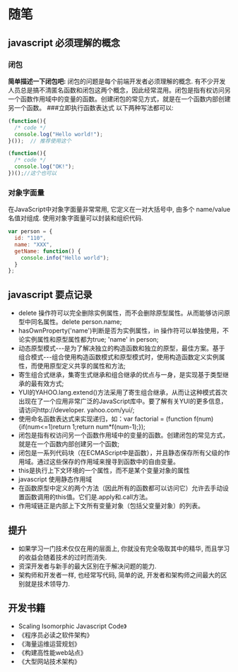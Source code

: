 # 随笔
## javascript 必须理解的概念
### 闭包
**简单描述一下闭包吧:** 闭包的问题是每个前端开发者必须理解的概念. 有不少开发人员总是搞不清匿名函数和闭包这两个概念，因此经常混用。闭包是指有权访问另一个函数作用域中的变量的函数。创建闭包的常见方式，就是在一个函数内部创建另一个函数。
###立即执行函数表达式
以下两种写法都可以:
```javascript
(function(){
  /* code */
  console.log("Hello world!");
}());  // 推荐使用这个

(function(){
  /* code */
  console.log("OK!");
})();//这个也可以
```
### 对象字面量
在JavaScript中对象字面量非常常用, 它定义在一对大括号中, 由多个 name/value 名值对组成. 使用对象字面量可以封装和组织代码.
```javascript
var person = {
  id: "110",
  name: "XXX",
  getName: function() {
    console.info("Hello world");
  }
};
```
## javascript 要点记录
* delete 操作符可以完全删除实例属性，而不会删除原型属性。从而能够访问原型中同名属性。delete person.name;
* hasOwnProperty('name')判断是否为实例属性，in 操作符可以单独使用，不论实例属性和原型属性都为true;  'name' in person;
* 动态原型模式---是为了解决独立的构造函数和独立的原型，最佳方案。基于组合模式---组合使用构造函数模式和原型模式时，使用构造函数定义实例属性，而使用原型定义共享的属性和方法;
* 寄生组合式继承，集寄生式继承和组合继承的优点与一身，是实现基于类型继承的最有效方式;
* YUI的YAHOO.lang.extend()方法采用了寄生组合继承，从而让这种模式首次出现在了一个应用非常广泛的JavaScript库中。要了解有关YUI的更多信息，请访问http://developer. yahoo.com/yui/;
* 使用命名函数表达式来实现递归，如：var factorial = (function f(num){if(num<=1)return 1;return num*f(num-1);});
* 闭包是指有权访问另一个函数作用域中的变量的函数。创建闭包的常见方式，就是在一个函数内部创建另一个函数;
* 闭包是一系列代码块（在ECMAScript中是函数），并且静态保存所有父级的作用域。通过这些保存的作用域来搜寻到函数中的自由变量。
* this是执行上下文环境的一个属性，而不是某个变量对象的属性
* javascript 使用静态作用域
* 在函数原型中定义的两个方法（因此所有的函数都可以访问它）允许去手动设置函数调用的this值。它们是.apply和.call方法。
* 作用域链正是内部上下文所有变量对象（包括父变量对象）的列表。
## 提升
* 如果学习一门技术仅仅在用的层面上, 你就没有完全吸取其中的精华, 而且学习的收益会随着技术的过时而消失.
* 资深开发者与新手的最大区别在于解决问题的能力.
* 架构师和开发者一样, 也经常写代码, 简单的说, 开发者和架构师之间最大的区别就是技术领导力.
## 开发书籍
* Scaling Isomorphic Javascript Code》
* 《程序员必读之软件架构》
* 《海量运维运营规划》
* 《构建高性能web站点》
* 《大型网站技术架构》
